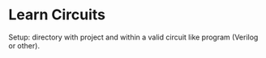 # Learn Circuits

Setup: directory with project and within a valid circuit like program (Verilog or other).
